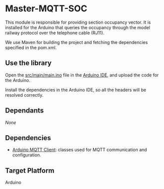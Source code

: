 # Master-MQTT-SOC

This module is responsible for providing section occupancy vector. It is installed for the Arduino that queries the occupancy through the model railway protocol over the telephone cable (RJ11).

We use Maven for building the project and fetching the dependencies specified in the pom.xml.

## Use the library

Open the [src/main/main.ino](https://github.com/FTSRG/BME-MODES3/blob/master/hu.bme.mit.inf.master.mqtt.soc/src/main/main.ino) file in the [Arduino IDE](https://www.arduino.cc/en/Main/Software), and upload the code for the Arduino. 

Install the dependencies in the Arduino IDE, so all the headers will be resolved correctly.

## Dependants

*None*

## Dependencies

* [Arduino MQTT Client](http://www.eclipse.org/paho/clients/c/embedded/): classes used for MQTT communication and configuration.

## Target Platform
Arduino